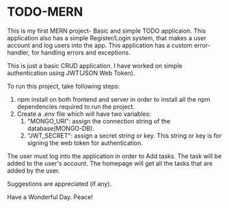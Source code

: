 # TODO-MERN

This is my first MERN project- Basic and simple TODO applicaion.
This application also has a simple Register/Login system, that makes a user account and log users into the app.
This application has a custom error-handler, for handling errors and exceptions.

This is just a basic CRUD application. I have worked on simple authentication using JWT(JSON Web Token).

To run this project, take following steps:

1. npm install on both frontend and server in order to install all the npm dependencies required to run the project.
2. Create a .env file which will have two variables:
    1. "MONGO_URI": assign the connection string of the database(MONGO-DB).
    2. "JWT_SECRET": assign a secret string or key. This string or key is for signing the web token for authentication.

The user must log into the application in order to Add tasks.
The task will be added to the user's account.
The homepage will get all the tasks that are added by the user.

Suggestions are appreciated (if any).

Have a Wonderful Day.
Peace!
